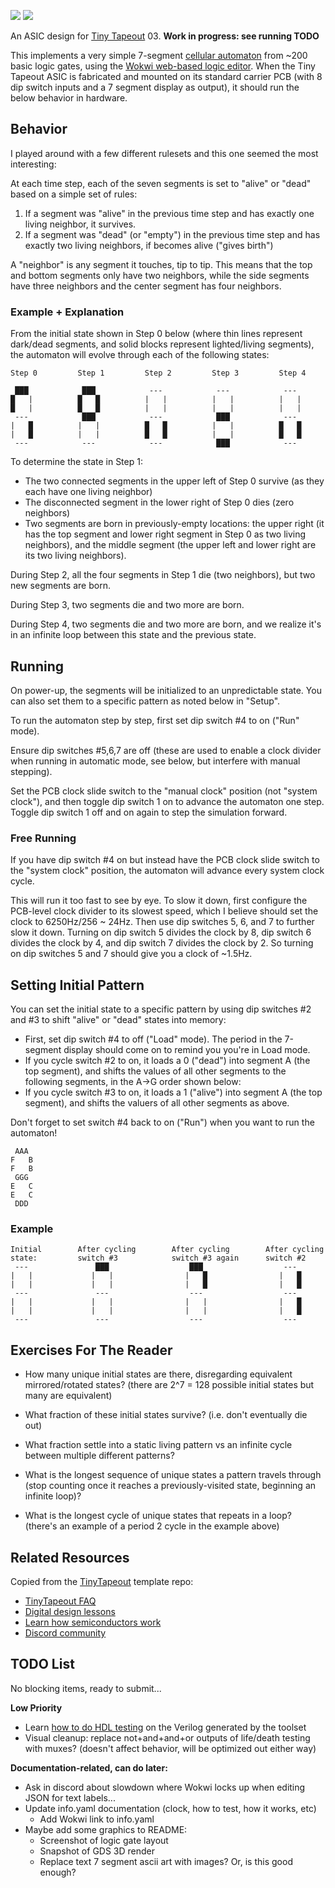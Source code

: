 ![](../../workflows/gds/badge.svg) ![](../../workflows/docs/badge.svg)

An ASIC design for [Tiny Tapeout](https://tinytapeout.com) 03. **Work in progress: see running TODO**

This implements a very simple 7-segment [cellular automaton](https://en.wikipedia.org/wiki/Cellular_automaton) from ~200 basic logic gates, using the [Wokwi web-based logic editor](https://tinytapeout.com/digital_design/wokwi/). When the Tiny Tapeout ASIC is fabricated and mounted on its standard carrier PCB (with 8 dip switch inputs and a 7 segment display as output), it should run the below behavior in hardware.

## Behavior

I played around with a few different rulesets and this one seemed the most interesting:

At each time step, each of the seven segments is set to "alive" or "dead" based on a simple set of rules:
1) If a segment was "alive" in the previous time step and has exactly one living neighbor, it survives.
2) If a segment was "dead" (or "empty") in the previous time step and has exactly two living neighbors, if becomes alive ("gives birth")

A "neighbor" is any segment it touches, tip to tip. This means that the top and bottom segments only have two neighbors, while the side segments have three neighbors and the center segment has four neighbors.

### Example + Explanation

From the initial state shown in Step 0 below (where thin lines represent dark/dead segments, and solid blocks represent lighted/living segments), the automaton will evolve through each of the following states:
```
Step 0         Step 1         Step 2         Step 3         Step 4

 ███            ███            ---            ---            --- 
█   |          █   █          |   |          |   |          |   |          
█   |          █   █          |   |          |   |          |   |   
 ---            ███            ---            ███            --- 
|   █          |   |          █   █          |   |          █   █
|   █          |   |          █   █          |   |          █   █
 ---            ---            ---            ███            ---
```
To determine the state in Step 1:
* The two connected segments in the upper left of Step 0 survive (as they each have one living neighbor)
* The disconnected segment in the lower right of Step 0 dies (zero neighbors)
* Two segments are born in previously-empty locations: the upper right (it has the top segment and lower right segment in Step 0 as two living neighbors), and the middle segment (the upper left and lower right are its two living neighbors).

During Step 2, all the four segments in Step 1 die (two neighbors), but two new segments are born.

During Step 3, two segments die and two more are born.

During Step 4, two segments die and two more are born, and we realize it's in an infinite loop between this state and the previous state.

## Running

On power-up, the segments will be initialized to an unpredictable state.
You can also set them to a specific pattern as noted below in "Setup".

To run the automaton step by step, first set dip switch #4 to on ("Run" mode).

Ensure dip switches #5,6,7 are off (these are used to enable a clock divider when running in automatic mode, see below, but interfere with manual stepping).

Set the PCB clock slide switch to the "manual clock" position (not "system clock"), and then toggle dip switch 1 on to advance the automaton one step. Toggle dip switch 1 off and on again to step the simulation forward.

### Free Running

If you have dip switch #4 on but instead have the PCB clock slide switch to the "system clock" position, the automaton will advance every system clock cycle.

This will run it too fast to see by eye. To slow it down, first configure the PCB-level clock divider to its slowest speed, which I believe should set the clock to 6250Hz/256 ~ 24Hz. Then use dip switches 5, 6, and 7 to further slow it down. Turning on dip switch 5 divides the clock by 8, dip switch 6 divides the clock by 4, and dip switch 7 divides the clock by 2. So turning on dip switches 5 and 7 should give you a clock of ~1.5Hz.

## Setting Initial Pattern

You can set the initial state to a specific pattern by using dip switches #2 and #3 to shift "alive" or "dead" states into memory:
* First, set dip switch #4 to off ("Load" mode). The period in the 7-segment display should come on to remind you you're in Load mode.
* If you cycle switch #2 to on, it loads a 0 ("dead") into segment A (the top segment), and shifts the values of all other segments to the following segments, in the A->G order shown below:
* If you cycle switch #3 to on, it loads a 1 ("alive") into segment A (the top segment), and shifts the valuers of all other segments as above.

Don't forget to set switch #4 back to on ("Run") when you want to run the automaton!

```
 AAA
F   B 
F   B 
 GGG
E   C
E   C
 DDD
```

### Example

```
Initial        After cycling        After cycling        After cycling
state:         switch #3            switch #3 again      switch #2
 ---               ███                  ███                  ---           
|   |             |   |                |   █                |   █           
|   |             |   |                |   █                |   █           
 ---               ---                  ---                  ---                 
|   |             |   |                |   |                |   █                       
|   |             |   |                |   |                |   █                       
 ---               ---                  ---                  ---                 
```

## Exercises For The Reader

* How many unique initial states are there, disregarding equivalent mirrored/rotated states? (there are 2^7 = 128 possible initial states but many are equivalent)

* What fraction of these initial states survive? (i.e. don't eventually die out)

* What fraction settle into a static living pattern vs an infinite cycle between multiple different patterns?

* What is the longest sequence of unique states a pattern travels through (stop counting once it reaches a previously-visited state, beginning an infinite loop)?

* What is the longest cycle of unique states that repeats in a loop? (there's an example of a period 2 cycle in the example above)

## Related Resources

Copied from the [TinyTapeout](https://tinytapeout.com) template repo:
* [TinyTapeout FAQ](https://tinytapeout.com/faq/)
* [Digital design lessons](https://tinytapeout.com/digital_design/)
* [Learn how semiconductors work](https://tinytapeout.com/siliwiz/)
* [Discord community](https://discord.gg/rPK2nSjxy8)

## TODO List

No blocking items, ready to submit...

**Low Priority**
* Learn [how to do HDL testing](https://tinytapeout.com/hdl/testing/) on the Verilog generated by the toolset
* Visual cleanup: replace not+and+and+or outputs of life/death testing with muxes? (doesn't affect behavior, will be optimized out either way)

**Documentation-related, can do later:**
* Ask in discord about slowdown where Wokwi locks up when editing JSON for text labels...
* Update info.yaml documentation (clock, how to test, how it works, etc)
  * Add Wokwi link to info.yaml
* Maybe add some graphics to README:
  * Screenshot of logic gate layout
  * Snapshot of GDS 3D render
  * Replace text 7 segment ascii art with images? Or, is this good enough?


